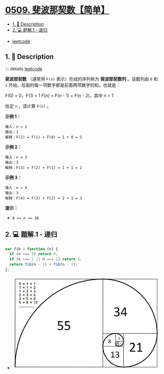 # [0509. 斐波那契数【简单】](https://github.com/Tdahuyou/TNotes.leetcode/tree/main/notes/0509.%20%E6%96%90%E6%B3%A2%E9%82%A3%E5%A5%91%E6%95%B0%E3%80%90%E7%AE%80%E5%8D%95%E3%80%91)

<!-- region:toc -->
- [1. 📝 Description](#1--description)
- [2. 💻 题解.1 - 递归](#2--题解1---递归)
<!-- endregion:toc -->
- [leetcode](https://leetcode.cn/problems/fibonacci-number/)


## 1. 📝 Description

::: details [leetcode](https://leetcode.cn)

**斐波那契数** （通常用 `F(n)` 表示）形成的序列称为 **斐波那契数列** 。该数列由 `0` 和 `1` 开始，后面的每一项数字都是前面两项数字的和。也就是：

F(0) = 0，F(1) = 1
F(n) = F(n - 1) + F(n - 2)，其中 n > 1

给定 `n` ，请计算 `F(n)` 。

**示例 1：**
```
输入：n = 2
输出：1
解释：F(2) = F(1) + F(0) = 1 + 0 = 1
```
**示例 2：**
```
输入：n = 3
输出：2
解释：F(3) = F(2) + F(1) = 1 + 1 = 2
```
**示例 3：**
```
输入：n = 4
输出：3
解释：F(4) = F(3) + F(2) = 2 + 1 = 3
```
**提示：**

- `0 <= n <= 30`

## 2. 💻 题解.1 - 递归

```js
var fib = function (n) {
  if (n === 0) return 0;
  if (n === 1 || n === 2) return 1;
  return fib(n - 1) + fib(n - 2);
};
```

- ![](assets/2024-11-16-19-07-29.png)
